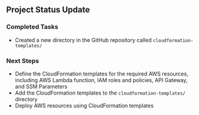 
## Project Status Update

### Completed Tasks
- Created a new directory in the GitHub repository called `cloudformation-templates/`

### Next Steps
- Define the CloudFormation templates for the required AWS resources, including AWS Lambda function, IAM roles and policies, API Gateway, and SSM Parameters
- Add the CloudFormation templates to the `cloudformation-templates/` directory
- Deploy AWS resources using CloudFormation templates
